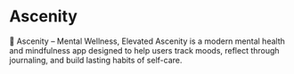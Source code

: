 # Ascenity
🌿 Ascenity – Mental Wellness, Elevated  Ascenity is a modern mental health and mindfulness app designed to help users track moods, reflect through journaling, and build lasting habits of self-care.
